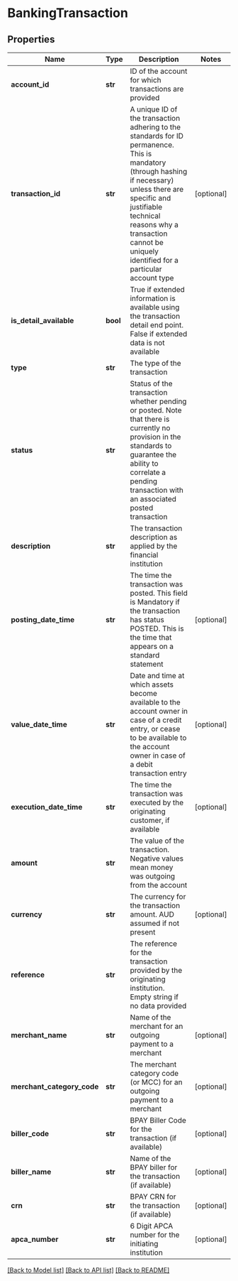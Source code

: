 # BankingTransaction

## Properties
Name | Type | Description | Notes
------------ | ------------- | ------------- | -------------
**account_id** | **str** | ID of the account for which transactions are provided | 
**transaction_id** | **str** | A unique ID of the transaction adhering to the standards for ID permanence.  This is mandatory (through hashing if necessary) unless there are specific and justifiable technical reasons why a transaction cannot be uniquely identified for a particular account type | [optional] 
**is_detail_available** | **bool** | True if extended information is available using the transaction detail end point. False if extended data is not available | 
**type** | **str** | The type of the transaction | 
**status** | **str** | Status of the transaction whether pending or posted. Note that there is currently no provision in the standards to guarantee the ability to correlate a pending transaction with an associated posted transaction | 
**description** | **str** | The transaction description as applied by the financial institution | 
**posting_date_time** | **str** | The time the transaction was posted. This field is Mandatory if the transaction has status POSTED.  This is the time that appears on a standard statement | [optional] 
**value_date_time** | **str** | Date and time at which assets become available to the account owner in case of a credit entry, or cease to be available to the account owner in case of a debit transaction entry | [optional] 
**execution_date_time** | **str** | The time the transaction was executed by the originating customer, if available | [optional] 
**amount** | **str** | The value of the transaction. Negative values mean money was outgoing from the account | 
**currency** | **str** | The currency for the transaction amount. AUD assumed if not present | [optional] 
**reference** | **str** | The reference for the transaction provided by the originating institution. Empty string if no data provided | 
**merchant_name** | **str** | Name of the merchant for an outgoing payment to a merchant | [optional] 
**merchant_category_code** | **str** | The merchant category code (or MCC) for an outgoing payment to a merchant | [optional] 
**biller_code** | **str** | BPAY Biller Code for the transaction (if available) | [optional] 
**biller_name** | **str** | Name of the BPAY biller for the transaction (if available) | [optional] 
**crn** | **str** | BPAY CRN for the transaction (if available) | [optional] 
**apca_number** | **str** | 6 Digit APCA number for the initiating institution | [optional] 

[[Back to Model list]](../README.md#documentation-for-models) [[Back to API list]](../README.md#documentation-for-api-endpoints) [[Back to README]](../README.md)


